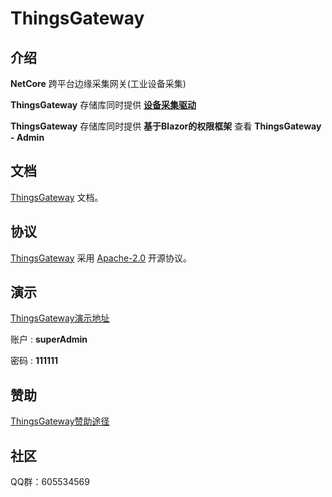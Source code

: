 
# ThingsGateway

## 介绍

 **NetCore** 跨平台边缘采集网关(工业设备采集)

 **ThingsGateway** 存储库同时提供 [**设备采集驱动**](https://www.nuget.org/packages?q=Tags%3A%22ThingsGateway%22)

 **ThingsGateway** 存储库同时提供 **基于Blazor的权限框架** 查看 **ThingsGateway - Admin**


## 文档

[ThingsGateway](https://diego2098.gitee.io/thingsgateway-docs/) 文档。

## 协议

[ThingsGateway](https://gitee.com/diego2098/ThingsGateway) 采用 [Apache-2.0](https://gitee.com/diego2098/ThingsGateway/blob/master/LICENSE.zh) 开源协议。

## 演示

[ThingsGateway演示地址](http://120.24.62.140:5000/)

账户	:  **superAdmin**	

密码 : **111111**

## 赞助

[ThingsGateway赞助途径](https://diego2098.gitee.io/thingsgateway-docs/docs/donate)

## 社区

QQ群：605534569



